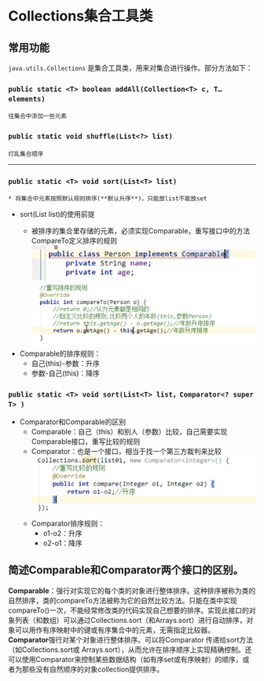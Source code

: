 # Collections集合工具类

## 常用功能
 `java.utils.Collections` 是集合工具类，用来对集合进行操作。部分方法如下：
### `public static <T> boolean addAll(Collection<T> c, T… elements)` 
	往集合中添加一些元素

### `public static void shuffle(List<?> list)` 
	打乱集合顺序
- - - -
### `public static <T> void sort(List<T> list) `
	* 将集合中元素按照默认规则排序(**默认升序**)，只能放list不能放set

* sort(List<T> list)的使用前提
	* 被排序的集合里存储的元素，必须实现Comparable，重写接口中的方法CompareTo定义排序的规则
 ![](Collections%E9%9B%86%E5%90%88%E5%B7%A5%E5%85%B7%E7%B1%BB/%E6%88%AA%E5%B1%8F2021-02-25%2014.23.58.png)
 ![](Collections%E9%9B%86%E5%90%88%E5%B7%A5%E5%85%B7%E7%B1%BB/%E6%88%AA%E5%B1%8F2021-02-25%2014.23.37.png)
* Comparable的排序规则：
	* 自己(this)-参数：升序
	* 参数-自己(this)：降序

### `public static <T> void sort(List<T> list，Comparator<? super T> )`

* Comparator和Comparable的区别
	* Comparable：自己（this）和别人（参数）比较，自己需要实现Comparable接口，重写比较的规则
	* Comparator：也是一个接口，相当于找一个第三方裁判来比较
![](Collections%E9%9B%86%E5%90%88%E5%B7%A5%E5%85%B7%E7%B1%BB/%E6%88%AA%E5%B1%8F2021-02-25%2014.27.43.png)
	* Comparator排序规则：
		* o1-o2：升序
		* o2-o1：降序

## 简述Comparable和Comparator两个接口的区别。
**Comparable**：强行对实现它的每个类的对象进行整体排序。这种排序被称为类的自然排序，类的compareTo方法被称为它的自然比较方法。只能在类中实现compareTo()一次，不能经常修改类的代码实现自己想要的排序。实现此接口的对象列表（和数组）可以通过Collections.sort（和Arrays.sort）进行自动排序，对象可以用作有序映射中的键或有序集合中的元素，无需指定比较器。
**Comparator**强行对某个对象进行整体排序。可以将Comparator 传递给sort方法（如Collections.sort或 Arrays.sort），从而允许在排序顺序上实现精确控制。还可以使用Comparator来控制某些数据结构（如有序set或有序映射）的顺序，或者为那些没有自然顺序的对象collection提供排序。